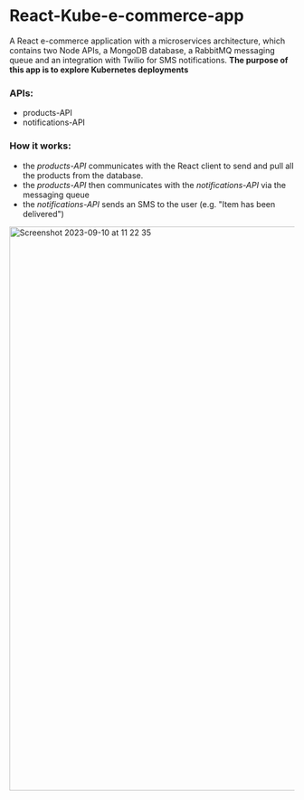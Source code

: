 # React-Kube-e-commerce-app
A React e-commerce application with a microservices architecture, which contains two Node APIs, a MongoDB database, a RabbitMQ messaging queue and an integration with Twilio for SMS notifications. 
**The purpose of this app is to explore Kubernetes deployments**

### APIs:
- products-API
- notifications-API

### How it works:
- the _products-API_ communicates with the React client to send and pull all the products from the database.
- the _products-API_ then communicates with the _notifications-API_ via the messaging queue
- the _notifications-API_ sends an SMS to the user (e.g. "Item has been delivered")


<img width="997" alt="Screenshot 2023-09-10 at 11 22 35" src="https://github.com/VladC24/React-Kube-e-commerce-app/assets/36422289/304807f2-2cac-400d-a897-54b82ff7b8b1">
